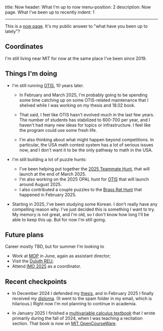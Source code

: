title: Now
header: What I'm up to now
menu-position: 2
description: Now page. What I've been up to recently
indent: 1

---

This is a [now page](https://nownownow.com/about).
It's my public answer to "what have you been up to lately"?

## Coordinates

I'm still living near MIT for now at the same place I've been since 2019.

## Things I'm doing

- I'm still running [OTIS](otis.html), 10 years later.
  - In February and March 2025, I'm probably going to be spending
    some time catching up on some OTIS-related maintenance
    that I shelved while I was working on my thesis and 18.02 book.

  - That said, I feel like OTIS hasn't evolved much in the last few years.
    The number of students has stabilized to 600-700 per year, and
    I haven't had many new ideas for topics or infrastructure.
    I feel like the program could use some fresh life.

  - I'm also thinking about what might happen beyond competitions.
    In particular, the USA math contest system has a lot of serious issues now,
    and I don't want it to be the only pathway to math in the USA.

- I'm still building a lot of puzzle hunts:
  - I've been helping put together the
    [2025 Teammate Hunt](https://teammatehunt.com),
    that will launch at the end of March 2025.
  - I'm also working on the 2025 OPAL hunt for [OTIS](otis.html)
    that will launch around August 2025.
  - I also contributed a couple puzzles to the
    [Brass Rat Hunt](http://brassrathunt.org/) that happened in February 2025.

- Starting in 2025, I've been studying some Korean.
  I don't really have any compelling reason why.
  I've just decided this is something I want to try.
  My memory is not great, and I'm old, so I don't know how long I'll be able
  to keep this up. But for now I'm still going.

## Future plans

Career mostly TBD, but for summer I'm looking to

- Work at [MOP](mop.html) in June, again as assistant director;
- Visit the [Duluth REU](https://sites.google.com/view/gallian-reu/home);
- Attend [IMO 2025](http://imo-official.org/) as a coordinator.

## Recent checkpoints

- In December 2024 I defended my
  [thesis](/textbooks/chen-evanchen-phd-math-2025-thesis.pdf),
  and in February 2025 I finally received my
  [diploma](https://credentials.mit.edu/certificate/fb5dea8b0db8537293e2967b64e97777).
  (It went to the spam folder in my email, which is hilarious.)
  Right now I'm not planning to continue in academia.

- In January 2025 I finished a [multivariable calculus textbook](1802.html)
  that I wrote primarily during the fall of 2024,
  when I was teaching a recitation section.
  That book is now on [MIT OpenCourseWare](https://ocw.mit.edu/courses/res-18-016-multivariable-calculus-recitation-notes-fall-2024/).
